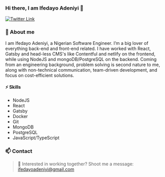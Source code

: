 ### Hi there, I am Ifedayo Adeniyi 👋

<!--
**Adeniyii/Adeniyii** is a ✨ _special_ ✨ repository because its `README.md` (this file) appears on your GitHub profile.

Here are some ideas to get you started:

- 🔭 I’m currently working on ...
- 🌱 I’m currently learning ...
- 👯 I’m looking to collaborate on ...
- 🤔 I’m looking for help with ...
- 💬 Ask me about ...
- 📫 How to reach me: ...
- 😄 Pronouns: ...
- ⚡ Fun fact: ...
-->
[![Twitter Link](https://img.shields.io/twitter/follow/shrekthewall?color=1DA1F2&label=%40Adeniyii&logo=Twitter&style=flat)](https://twitter.com/shrekthewall)

### 💬 About me

I am Ifedayo Adeniyi, a Nigerian Software Engineer. I’m a big lover of everything back-end and front-end related. I have worked with React, Gatsby and head-less CMS's like Contentful and netlify on the frontend, while using NodeJS and mongoDB/PostgreSQL on the backend. Coming from an engineering background, problem solving is second nature to me, along with non-technical communication, team-driven development, and focus on cost-efficient solutions.

#### ⚡ Skills
- NodeJS
- React
- Gatsby
- Docker
- Git
- MongoDB
- PostgreSQL
- JavaScript/TypeScript

### 📫 Contact

> :email: Interested in working together? Shoot me a message: ifedayoadeniyi@gmail.com

